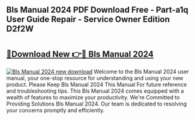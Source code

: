 ## Bls Manual 2024 PDF Download Free - Part-a1q User Guide Repair - Service Owner Edition D2f2W

# <h2><a href="http://bc29995.oget.top/?id=Bls+Manual+2024">🔗Download New 👉🔴 Bls Manual 2024</a></h2>

[![Bls Manual 2024 new download](https://i.imgur.com/5g1atiW.png)](http://bc29995.oget.top/?id=Bls+Manual+2024)
Welcome to the Bls Manual 2024 user manual, your one-stop resource for understanding and using your new product. Please Keep Bls Manual 2024 This Manual For future reference and troubleshooting tips. This Bls Manual 2024 comes equipped with a wealth of features to maximize your productivity. We're Committed to Providing Solutions Bls Manual 2024. Our team is dedicated to resolving your concerns promptly and efficiently.
